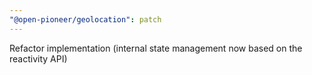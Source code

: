 ```yaml
---
"@open-pioneer/geolocation": patch
---
```


Refactor implementation (internal state management now based on the reactivity API)

